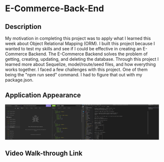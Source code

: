 # E-Commerce-Back-End

## Description

My motivation in completing this project was to apply what I learned this week about Object Relational Mapping (ORM). I built this project because I wanted to test my skills and see if I could be effective in creating an E-Commerce Backend. The E-Commerce Backend solves the problem of getting, creating, updating, and deleting the database. Through this project I learned more about Sequelize, model/route/seed files, and how everything works together. I faced a few challenges with this project. One of them being the "npm run seed" command. I had to figure that out with my package.json.

## Application Appearance

![E-Commerce Backend](./images/screenshot.png)

## Video Walk-through Link
